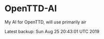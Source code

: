 # OpenTTD-AI
My AI for OpenTTD, will use primarily air

Latest backup: Sun Aug 25 20:43:01 UTC 2019
